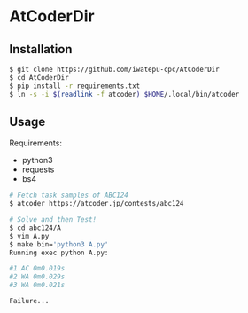 # AtCoderDir

## Installation

```sh
$ git clone https://github.com/iwatepu-cpc/AtCoderDir
$ cd AtCoderDir
$ pip install -r requirements.txt
$ ln -s -i $(readlink -f atcoder) $HOME/.local/bin/atcoder
```

## Usage

Requirements:
- python3
- requests
- bs4

```sh
# Fetch task samples of ABC124
$ atcoder https://atcoder.jp/contests/abc124

# Solve and then Test!
$ cd abc124/A
$ vim A.py
$ make bin='python3 A.py'
Running exec python A.py:

#1 AC 0m0.019s
#2 WA 0m0.029s
#3 WA 0m0.021s

Failure...
```
